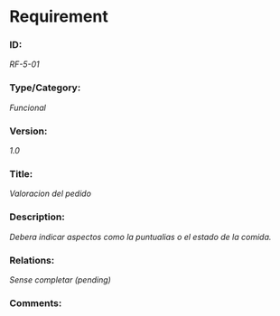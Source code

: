 # Requirement 
### ID: 
_RF-5-01_

### Type/Category: 
_Funcional_

### Version: 
_1.0_ 

### Title: 
_Valoracion del pedido_

### Description: 
_Debera indicar aspectos como la puntualias o el estado de la comida._

### Relations: 
_Sense completar (pending)_ 

### Comments:
